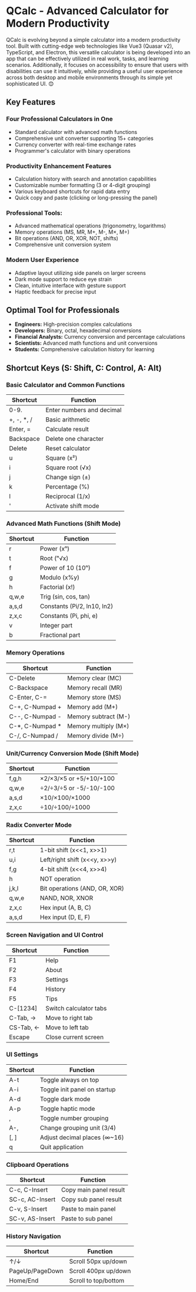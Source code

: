 # QCalc - Advanced Calculator for Modern Productivity

QCalc is evolving beyond a simple calculator into a modern productivity tool. Built with cutting-edge web technologies like Vue3 (Quasar v2), TypeScript, and Electron, this versatile calculator is being developed into an app that can be effectively utilized in real work, tasks, and learning scenarios. Additionally, it focuses on accessibility to ensure that users with disabilities can use it intuitively, while providing a useful user experience across both desktop and mobile environments through its simple yet sophisticated UI. 😊

## Key Features

### **Four Professional Calculators in One**

- Standard calculator with advanced math functions
- Comprehensive unit converter supporting 15+ categories
- Currency converter with real-time exchange rates
- Programmer's calculator with binary operations

### **Productivity Enhancement Features**

- Calculation history with search and annotation capabilities
- Customizable number formatting (3 or 4-digit grouping)
- Various keyboard shortcuts for rapid data entry
- Quick copy and paste (clicking or long-pressing the panel)

### **Professional Tools:**

- Advanced mathematical operations (trigonometry, logarithms)
- Memory operations (MS, MR, M+, M-, M×, M÷)
- Bit operations (AND, OR, XOR, NOT, shifts)
- Comprehensive unit conversion system

### **Modern User Experience**

- Adaptive layout utilizing side panels on larger screens
- Dark mode support to reduce eye strain
- Clean, intuitive interface with gesture support
- Haptic feedback for precise input

## Optimal Tool for Professionals

- **Engineers:** High-precision complex calculations
- **Developers:** Binary, octal, hexadecimal conversions
- **Financial Analysts:** Currency conversion and percentage calculations
- **Scientists:** Advanced math functions and unit conversions
- **Students:** Comprehensive calculation history for learning

## Shortcut Keys (S: Shift, C: Control, A: Alt)

### Basic Calculator and Common Functions

| Shortcut    | Function                  |
| ----------- | ------------------------- |
| 0-9\.       | Enter numbers and decimal |
| +, -, \*, / | Basic arithmetic          |
| Enter, =    | Calculate result          |
| Backspace   | Delete one character      |
| Delete      | Reset calculator          |
| u           | Square (x²)               |
| i           | Square root (√x)          |
| j           | Change sign (±)           |
| k           | Percentage (%)            |
| l           | Reciprocal (1/x)          |
| '           | Activate shift mode       |

### Advanced Math Functions (Shift Mode)

| Shortcut | Function                    |
| -------- | --------------------------- |
| r        | Power (xⁿ)                  |
| t        | Root (ⁿ√x)                  |
| f        | Power of 10 (10ⁿ)           |
| g        | Modulo (x%y)                |
| h        | Factorial (x!)              |
| q,w,e    | Trig (sin, cos, tan)        |
| a,s,d    | Constants (Pi/2, ln10, ln2) |
| z,x,c    | Constants (Pi, phi, e)      |
| v        | Integer part                |
| b        | Fractional part             |

### Memory Operations

| Shortcut          | Function             |
| ----------------- | -------------------- |
| C-Delete          | Memory clear (MC)    |
| C-Backspace       | Memory recall (MR)   |
| C-Enter, C-=      | Memory store (MS)    |
| C-+, C-Numpad +   | Memory add (M+)      |
| C--, C-Numpad -   | Memory subtract (M-) |
| C-\*, C-Numpad \* | Memory multiply (M×) |
| C-/, C-Numpad /   | Memory divide (M÷)   |

### Unit/Currency Conversion Mode (Shift Mode)

| Shortcut | Function                |
| -------- | ----------------------- |
| f,g,h    | ×2/×3/×5 or +5/+10/+100 |
| q,w,e    | ÷2/÷3/÷5 or -5/-10/-100 |
| a,s,d    | ×10/×100/×1000          |
| z,x,c    | ÷10/÷100/÷1000          |

### Radix Converter Mode

| Shortcut | Function                      |
| -------- | ----------------------------- |
| r,t      | 1-bit shift (x<<1, x>>1)      |
| u,i      | Left/right shift (x<<y, x>>y) |
| f,g      | 4-bit shift (x<<4, x>>4)      |
| h        | NOT operation                 |
| j,k,l    | Bit operations (AND, OR, XOR) |
| q,w,e    | NAND, NOR, XNOR               |
| z,x,c    | Hex input (A, B, C)           |
| a,s,d    | Hex input (D, E, F)           |

### Screen Navigation and UI Control

| Shortcut  | Function               |
| --------- | ---------------------- |
| F1        | Help                   |
| F2        | About                  |
| F3        | Settings               |
| F4        | History                |
| F5        | Tips                   |
| C-[1234]  | Switch calculator tabs |
| C-Tab, →  | Move to right tab      |
| CS-Tab, ← | Move to left tab       |
| Escape    | Close current screen   |

### UI Settings

| Shortcut | Function                     |
| -------- | ---------------------------- |
| A-t      | Toggle always on top         |
| A-i      | Toggle init panel on startup |
| A-d      | Toggle dark mode             |
| A-p      | Toggle haptic mode           |
| ,        | Toggle number grouping       |
| A-,      | Change grouping unit (3/4)   |
| [, ]     | Adjust decimal places (∞~16) |
| q        | Quit application             |

### Clipboard Operations

| Shortcut        | Function               |
| --------------- | ---------------------- |
| C-c, C-Insert   | Copy main panel result |
| SC-c, AC-Insert | Copy sub panel result  |
| C-v, S-Insert   | Paste to main panel    |
| SC-v, AS-Insert | Paste to sub panel     |

### History Navigation

| Shortcut        | Function             |
| --------------- | -------------------- |
| ↑/↓             | Scroll 50px up/down  |
| PageUp/PageDown | Scroll 400px up/down |
| Home/End        | Scroll to top/bottom |
